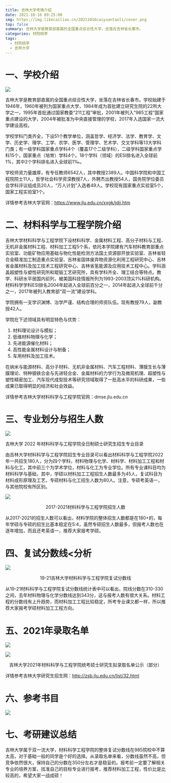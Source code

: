 ```yaml
---
title: 吉林大学考情介绍
date: 2021-10-16 09:25:00
img: https://img.likecailiao.cn/20211016caiyuantaoli/cover.png
top: false
summary: 吉林大学是教育部直属的全国重点综合性大学，坐落在吉林省长春市。
categories: 材院桃李
tags:
  - 材院桃李
  - 吉林大学
---
```


# 一、学校介绍

![](https://img.likecailiao.cn/20211016caiyuantaoli/1.jpg)

吉林大学是教育部直属的全国重点综合性大学，坐落在吉林省长春市。学校始建于1946年，1960年被列为国家重点大学，1984年成为首批建立研究生院的22所大学之一，1995年首批通过国家教委“211工程”审批，2001年被列入“985工程”国家重点建设的大学，2004年被批准为中央直接管理的学校，2017年入选国家一流大学建设高校。

学校学科门类齐全，下设51个教学单位，涵盖哲学、经济学、法学、教育学、文学、历史学、理学、工学、农学、医学、管理学、艺术学、交叉学科等13大学科门类；有一级学科国家重点学科4个（覆盖17个二级学科），二级学科国家重点学科15个，国家重点（培育）学科4个。18个学科（领域）的ESI排名进入全球前1%，其中2个学科排名进入全球前1‰。

学校师资力量雄厚，有专任教师6542人，其中教授2389人。中国科学院和中国工程院院士11人，哲学社会科学资深教授7人，外聘杰出教授54人，国务院学位委员会学科评议组成员20人，“万人计划”入选者49人。学校现有国家重点实验室5个，国家工程实验室1个。

详情参考吉林大学官网：https://www.jlu.edu.cn/xxgk/jdjj.htm

# 二、材料科学与工程学院介绍

吉林大学材料科学与工程学院下设材料科学、金属材料工程、高分子材料与工程、无机非金属材料工程、材料加工工程5个系，依托本学院建有汽车材料教育部重点实验室、功能矿物应用基础与物化性能检测方法国土资源部开放实验室、吉林省轻合金精准加工制造重点实验室、吉林省固体废弃物资源化利用工程研究中心、吉林省金属材料及加工技术工程研究中心、吉林省氢能源及应用技术工程中心。学科涵盖超塑性与塑性研究所和辊锻工艺研究所，具有学科齐全、理工结合等特点。教学、科研水平居国内前列，被美国科技情报所列为1993-2003顶尖1%科研机构。材料科学学科ESI排名2004年起进入全球前百分之一，2014年起进入全球前千分之一，2017年被列入教育部“双一流”建设学科。

学院拥有一支学识渊博、治学严谨、结构合理的师资队伍。现有教授79人，副教授42人。

学院在下述领域具有明显特色与优势：

1. 材料理论设计与模拟；
2. 低维材料物理与化学；
3. 先进能源催化材料；
4. 高性能金属材料设计与制备；
5. 车用材料及加工技术。

在纳米与能源材料、高分子材料、无机非金属材料、汽车工程材料、薄膜生长与薄膜理论、特种钢铁合金与先进轻合金、金属材料的力学行为及微观机理、超塑性与塑性精密加工、汽车现代成型技术等研究领域取得了一批高水平的科研成果，一些成果已取得明显的经济和社会效益。

详情参考吉林大学材料科学与工程学院官网：dmse.jlu.edu.cn

# 三、专业划分与招生人数

![](https://img.likecailiao.cn/20211016caiyuantaoli/2.png)

吉林大学 2022 年材料科学与工程学院全日制硕士研究生招生专业目录

由吉林大学材料科学与工程学院招生专业目录可以看出材料科学与工程学院2022年一共招生180人，分为四个学科，材料物理与化学、材料学、材料加工工程和材料与化工，其中前三个为学术学位，材料与化工为专业学位。所有专业课科目均为材料科学与基础，其中，学硕以材料加工工程招生人数最多为45人，复试科目为材料成形原理及工艺，专硕材料与化工招生人数为80人。注意，专硕考英语一，与其他院校有所区别。

![](https://img.likecailiao.cn/20211016caiyuantaoli/3.png)

<center>2017-2021材料科学与工程学院招生人数</center>

从2017-2021的招生人数可以看出，材料学院的整体招生人数都是在180+的，每年学硕与专硕的招生比基本稳定在5:4，虽然专硕招生人数最多，但报考人数也在逐年增加，而且还考英语一，推荐大家报考学硕。

# 四、复试分数线<分析

![](https://img.likecailiao.cn/20211016caiyuantaoli/4.png)

<center>19-21吉林大学材料科学与工程学院复试分数线</center>

从19-21材料科学与工程学院复试分数线统计表中可以看出，院线分数在310-330之间，去年材料物理与化学分数线达到343分，这与报考人数有很大关系。材料工程的分数线有上升趋势，而材料加工工程比较稳定，所考专业课又都一样，所以推荐大家报考学硕材料加工工程方向。

# 五、2021年录取名单

![](https://img.likecailiao.cn/20211016caiyuantaoli/5.jpg)

![](https://img.likecailiao.cn/20211016caiyuantaoli/6.jpg)

<center>吉林大学2021年材料科学与工程学院统考硕士研究生拟录取名单公示（部分）</center>

详情参考吉林大学研究生招生网：http://zsb.jlu.edu.cn/list/32.html

# 六、参考书目

![](https://img.likecailiao.cn/20211016caiyuantaoli/7.png)

# 七、考研建议总结

吉林大学属于双一流大学，材料科学工程学院的整体复试分数线在985院校中不算太高，对于基础一般的同学是个好的选择。从录取名单来看，分数线虽然不高，但竞争依然很大，保持自己的分数在350分左右才是稳妥的。报考前一定要了解相关专业的培养方案，找准自己的目标专业进行报考，推荐材料加工工程，性价比是比较高的，希望大家一战成硕！

